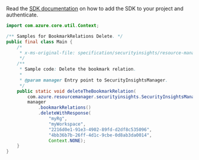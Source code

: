 Read the [SDK documentation](https://github.com/Azure/azure-sdk-for-java/blob/azure-resourcemanager-securityinsights_1.0.0-beta.1/sdk/securityinsights/azure-resourcemanager-securityinsights/README.md) on how to add the SDK to your project and authenticate.

```java
import com.azure.core.util.Context;

/** Samples for BookmarkRelations Delete. */
public final class Main {
    /*
     * x-ms-original-file: specification/securityinsights/resource-manager/Microsoft.SecurityInsights/preview/2021-09-01-preview/examples/bookmarks/relations/DeleteBookmarkRelation.json
     */
    /**
     * Sample code: Delete the bookmark relation.
     *
     * @param manager Entry point to SecurityInsightsManager.
     */
    public static void deleteTheBookmarkRelation(
        com.azure.resourcemanager.securityinsights.SecurityInsightsManager manager) {
        manager
            .bookmarkRelations()
            .deleteWithResponse(
                "myRg",
                "myWorkspace",
                "2216d0e1-91e3-4902-89fd-d2df8c535096",
                "4bb36b7b-26ff-4d1c-9cbe-0d8ab3da0014",
                Context.NONE);
    }
}
```

